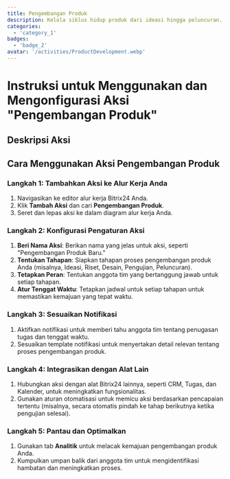 ```yaml
---
title: Pengembangan Produk
description: Kelola siklus hidup produk dari ideasi hingga peluncuran.
categories: 
  - 'category_1'
badges: 
  - 'badge_2'
avatar: '/activities/ProductDevelopment.webp'
---
```

# Instruksi untuk Menggunakan dan Mengonfigurasi Aksi "Pengembangan Produk"

## Deskripsi Aksi

## Cara Menggunakan Aksi Pengembangan Produk

### Langkah 1: Tambahkan Aksi ke Alur Kerja Anda
1. Navigasikan ke editor alur kerja Bitrix24 Anda.
2. Klik **Tambah Aksi** dan cari **Pengembangan Produk**.
3. Seret dan lepas aksi ke dalam diagram alur kerja Anda.

### Langkah 2: Konfigurasi Pengaturan Aksi
1. **Beri Nama Aksi**: Berikan nama yang jelas untuk aksi, seperti "Pengembangan Produk Baru."
2. **Tentukan Tahapan**: Siapkan tahapan proses pengembangan produk Anda (misalnya, Ideasi, Riset, Desain, Pengujian, Peluncuran).
3. **Tetapkan Peran**: Tentukan anggota tim yang bertanggung jawab untuk setiap tahapan.
4. **Atur Tenggat Waktu**: Tetapkan jadwal untuk setiap tahapan untuk memastikan kemajuan yang tepat waktu.

### Langkah 3: Sesuaikan Notifikasi
1. Aktifkan notifikasi untuk memberi tahu anggota tim tentang penugasan tugas dan tenggat waktu.
2. Sesuaikan template notifikasi untuk menyertakan detail relevan tentang proses pengembangan produk.

### Langkah 4: Integrasikan dengan Alat Lain
1. Hubungkan aksi dengan alat Bitrix24 lainnya, seperti CRM, Tugas, dan Kalender, untuk meningkatkan fungsionalitas.
2. Gunakan aturan otomatisasi untuk memicu aksi berdasarkan pencapaian tertentu (misalnya, secara otomatis pindah ke tahap berikutnya ketika pengujian selesai).

### Langkah 5: Pantau dan Optimalkan
1. Gunakan tab **Analitik** untuk melacak kemajuan pengembangan produk Anda.
2. Kumpulkan umpan balik dari anggota tim untuk mengidentifikasi hambatan dan meningkatkan proses.